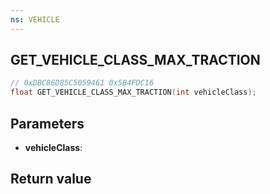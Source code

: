 ```yaml
---
ns: VEHICLE
---
```

## GET_VEHICLE_CLASS_MAX_TRACTION

```c
// 0xDBC86D85C5059461 0x5B4FDC16
float GET_VEHICLE_CLASS_MAX_TRACTION(int vehicleClass);
```


## Parameters
* **vehicleClass**: 

## Return value
